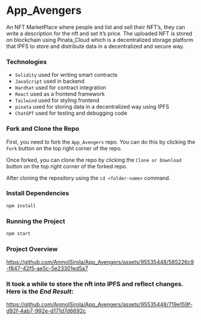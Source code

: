 # App_Avengers

An NFT MarketPlace where people and list and sell their NFT’s, they can write a description for the nft and set it’s price. The uploaded NFT is stored on blockchain using Pinata_Cloud which is a decentralized storage platform that IPFS to store and distribute data in a decentralized and secure way.

### Technologies
- `Solidity` used for writing smart contracts
- `JavaScript`  used in backend
- `Hardhat`  used for contract integration
- `React`  used as a frontend framework
- `Tailwind`  used for styling frontend
- `pinata`  used for storing data in a decentralized way using IPFS
- `ChatGPT` used for testing and debugging code

### Fork and Clone the Repo 
First, you need to fork the `App_Avengers` repo. You can do this by clicking the `Fork` button on the top right corner of the repo.

Once forked, you can clone the repo by clicking the `Clone or Download` button on the top right corner of the forked repo.

After cloning the repository using the `cd <folder-name>` command.

###  Install Dependencies

```bash
npm install
```

### Running the Project

```bash
npm start
```

### Project Overview


https://github.com/AnmolSirola/App_Avengers/assets/95535448/585226c9-f847-42f5-ae5c-5e23301ed5a7

### It took a while to store the nft into IPFS and reflect changes. Here is the *End Result*:



https://github.com/AnmolSirola/App_Avengers/assets/95535448/719e159f-d92f-4ab7-992e-d171d7d6692c



